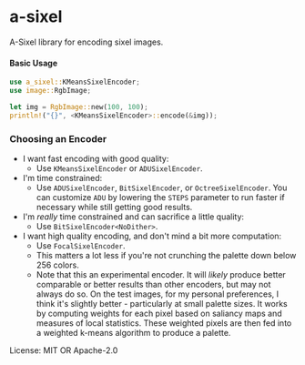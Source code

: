 # a-sixel

A-Sixel library for encoding sixel images.

#### Basic Usage

```rust
use a_sixel::KMeansSixelEncoder;
use image::RgbImage;

let img = RgbImage::new(100, 100);
println!("{}", <KMeansSixelEncoder>::encode(&img));
```

### Choosing an Encoder
- I want fast encoding with good quality:
  - Use `KMeansSixelEncoder` or `ADUSixelEncoder`.
- I'm time constrained:
  - Use `ADUSixelEncoder`, `BitSixelEncoder`, or `OctreeSixelEncoder`. You can customize `ADU` by
    lowering the `STEPS` parameter to run faster if necessary while still getting good results.
- I'm _really_ time constrained and can sacrifice a little quality:
  - Use `BitSixelEncoder<NoDither>`.
- I want high quality encoding, and don't mind a bit more computation:
  - Use `FocalSixelEncoder`.
  - This matters a lot less if you're not crunching the palette down below 256 colors.
  - Note that this an experimental encoder. It will *likely* produce better comparable or better
    results than other encoders, but may not always do so. On the test images, for my personal
    preferences, I think it's slightly better - particularly at small palette sizes. It works by
    computing weights for each pixel based on saliancy maps and measures of local statistics. These
    weighted pixels are then fed into a weighted k-means algorithm to produce a palette.

License: MIT OR Apache-2.0